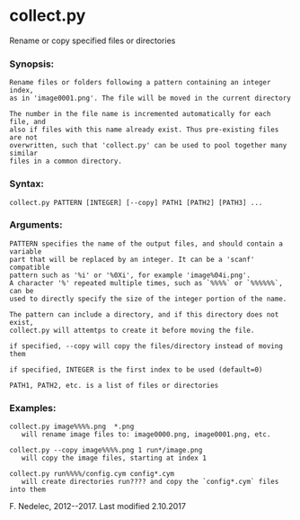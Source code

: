 # collect.py
Rename or copy specified files or directories

### Synopsis:
    
    Rename files or folders following a pattern containing an integer index,
    as in 'image0001.png'. The file will be moved in the current directory
    
    The number in the file name is incremented automatically for each file, and
    also if files with this name already exist. Thus pre-existing files are not 
    overwritten, such that 'collect.py' can be used to pool together many similar
    files in a common directory.
    
### Syntax:
    
    collect.py PATTERN [INTEGER] [--copy] PATH1 [PATH2] [PATH3] ...

### Arguments:
    
    PATTERN specifies the name of the output files, and should contain a variable
    part that will be replaced by an integer. It can be a 'scanf' compatible 
    pattern such as '%i' or '%0Xi', for example 'image%04i.png'.
    A character '%' repeated multiple times, such as `%%%%` or `%%%%%%`, can be 
    used to directly specify the size of the integer portion of the name.
    
    The pattern can include a directory, and if this directory does not exist,
    collect.py will attemtps to create it before moving the file.

    if specified, --copy will copy the files/directory instead of moving them
    
    if specified, INTEGER is the first index to be used (default=0)

    PATH1, PATH2, etc. is a list of files or directories

### Examples:
    
    collect.py image%%%%.png  *.png
       will rename image files to: image0000.png, image0001.png, etc.
    
    collect.py --copy image%%%%.png 1 run*/image.png
       will copy the image files, starting at index 1

    collect.py run%%%%/config.cym config*.cym
       will create directories run???? and copy the `config*.cym` files into them
    
F. Nedelec, 2012--2017. Last modified 2.10.2017